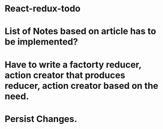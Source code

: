 # React-redux-todo

# List of Notes based on article has to be implemented?

# Have to write a factorty reducer, action creator that produces reducer, action creator based on the need.

# Persist Changes.
